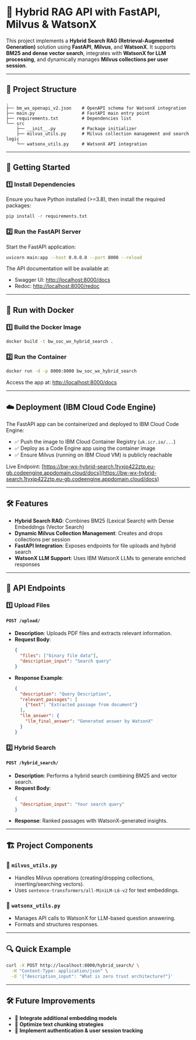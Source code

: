 # 🚀 Hybrid RAG API with FastAPI, Milvus & WatsonX

This project implements a **Hybrid Search RAG (Retrieval-Augmented Generation)** solution using **FastAPI**, **Milvus**, and **WatsonX**. It supports **BM25 and dense vector search**, integrates with **WatsonX for LLM processing**, and dynamically manages **Milvus collections per user session**.

---

## 📂 Project Structure
```
.
├── bm_wx_openapi_v2.json    # OpenAPI schema for WatsonX integration
├── main.py                  # FastAPI main entry point
├── requirements.txt         # Dependencies list
└── src
    ├── __init__.py          # Package initializer
    ├── milvus_utils.py      # Milvus collection management and search logic
    └── watsonx_utils.py     # WatsonX API integration
```

---

## 🚀 Getting Started

### **1️⃣ Install Dependencies**
Ensure you have Python installed (>=3.8), then install the required packages:
```bash
pip install -r requirements.txt
```

### **2️⃣ Run the FastAPI Server**
Start the FastAPI application:
```bash
uvicorn main:app --host 0.0.0.0 --port 8000 --reload
```

The API documentation will be available at:
- Swagger UI: [http://localhost:8000/docs](http://localhost:8000/docs)
- Redoc: [http://localhost:8000/redoc](http://localhost:8000/redoc)

---

## 🐳 Run with Docker

### **1️⃣ Build the Docker Image**
```bash
docker build -t bw_soc_wx_hybrid_search .
```

### **2️⃣ Run the Container**
```bash
docker run -d -p 8000:8000 bw_soc_wx_hybrid_search
```

Access the app at: [http://localhost:8000/docs](http://localhost:8000/docs)

---

## ☁️ Deployment (IBM Cloud Code Engine)

The FastAPI app can be containerized and deployed to IBM Cloud Code Engine:

- ✅ Push the image to IBM Cloud Container Registry (`uk.icr.io/...`)
- ✅ Deploy as a Code Engine app using the container image
- ✅ Ensure Milvus (running on IBM Cloud VM) is publicly reachable

Live Endpoint: [https://bw-wx-hybrid-search.1tyxjp422ztp.eu-gb.codeengine.appdomain.cloud/docs](https://bw-wx-hybrid-search.1tyxjp422ztp.eu-gb.codeengine.appdomain.cloud/docs)

---

## 🛠 Features
- **Hybrid Search RAG**: Combines BM25 (Lexical Search) with Dense Embeddings (Vector Search)
- **Dynamic Milvus Collection Management**: Creates and drops collections per session
- **FastAPI Integration**: Exposes endpoints for file uploads and hybrid search
- **WatsonX LLM Support**: Uses IBM WatsonX LLMs to generate enriched responses

---

## 📡 API Endpoints
### **1️⃣ Upload Files**
#### **`POST /upload/`**
- **Description**: Uploads PDF files and extracts relevant information.
- **Request Body**:
  ```json
  {
    "files": ["binary file data"],
    "description_input": "Search query"
  }
  ```
- **Response Example**:
  ```json
  {
    "description": "Query Description",
    "relevant_passages": [
      {"text": "Extracted passage from document"}
    ],
    "llm_answer": {
      "llm_final_answer": "Generated answer by WatsonX"
    }
  }
  ```

### **2️⃣ Hybrid Search**
#### **`POST /hybrid_search/`**
- **Description**: Performs a hybrid search combining BM25 and vector search.
- **Request Body**:
  ```json
  {
    "description_input": "Your search query"
  }
  ```
- **Response**: Ranked passages with WatsonX-generated insights.

---

## 🏗️ Project Components
### **🔹 `milvus_utils.py`**
- Handles Milvus operations (creating/dropping collections, inserting/searching vectors).
- Uses `sentence-transformers/all-MiniLM-L6-v2` for text embeddings.

### **🔹 `watsonx_utils.py`**
- Manages API calls to WatsonX for LLM-based question answering.
- Formats and structures responses.

---

## 🔍 Quick Example
```bash
curl -X POST http://localhost:8000/hybrid_search/ \
  -H "Content-Type: application/json" \
  -d '{"description_input": "What is zero trust architecture?"}'
```

---

## 🛠 Future Improvements
- 🔹 **Integrate additional embedding models**
- 🔹 **Optimize text chunking strategies**
- 🔹 **Implement authentication & user session tracking**

